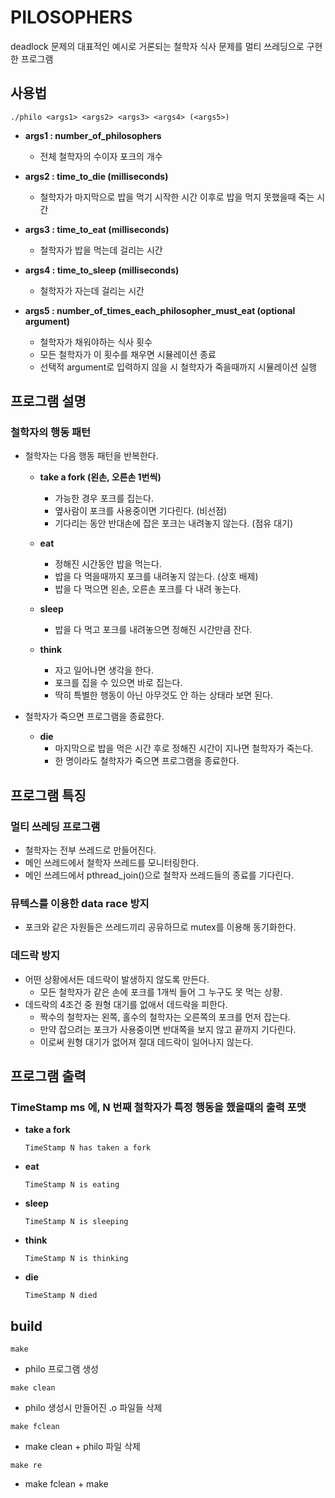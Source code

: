 # PILOSOPHERS
deadlock 문제의 대표적인 예시로 거론되는 철학자 식사 문제를 멀티 쓰레딩으로 구현한 프로그램

## 사용법
```
./philo <args1> <args2> <args3> <args4> (<args5>)
```
- **args1 : number_of_philosophers**
  - 전체 철학자의 수이자 포크의 개수

- **args2 : time_to_die (milliseconds)**
  - 철학자가 마지막으로 밥을 먹기 시작한 시간 이후로 밥을 먹지 못했을때 죽는 시간 

- **args3 : time_to_eat (milliseconds)**
  - 철학자가 밥을 먹는데 걸리는 시간

- **args4 : time_to_sleep (milliseconds)**
  - 철학자가 자는데 걸리는 시간
  
- **args5 : number_of_times_each_philosopher_must_eat (optional argument)**
  - 철학자가 채워야하는 식사 횟수
  - 모든 철학자가 이 횟수를 채우면 시뮬레이션 종료
  - 선택적 argument로 입력하지 않을 시 철학자가 죽을때까지 시뮬레이션 실행

## 프로그램 설명

### 철학자의 행동 패턴

- 철학자는 다음 행동 패턴을 반복한다.
  - **take a fork (왼손, 오른손 1번씩)**
    - 가능한 경우 포크를 집는다.
    - 옆사람이 포크를 사용중이면 기다린다. (비선점)
    - 기다리는 동안 반대손에 잡은 포크는 내려놓지 않는다. (점유 대기)

  - **eat**
    - 정해진 시간동안 밥을 먹는다.
    - 밥을 다 먹을때까지 포크를 내려놓지 않는다. (상호 배제)
    - 밥을 다 먹으면 왼손, 오른손 포크를 다 내려 놓는다.

  - **sleep**
    - 밥을 다 먹고 포크를 내려놓으면 정해진 시간만큼 잔다.

  - **think**
    - 자고 일어나면 생각을 한다.
    - 포크를 집을 수 있으면 바로 집는다.
    - 딱히 특별한 행동이 아닌 아무것도 안 하는 상태라 보면 된다.
   
- 철학자가 죽으면 프로그램을 종료한다.
  - **die**
    - 마지막으로 밥을 먹은 시간 후로 정해진 시간이 지나면 철학자가 죽는다.
    - 한 명이라도 철학자가 죽으면 프로그램을 종료한다.

## 프로그램 특징

### 멀티 쓰레딩 프로그램
- 철학자는 전부 쓰레드로 만들어진다.
- 메인 쓰레드에서 철학자 쓰레드를 모니터링한다.
- 메인 쓰레드에서 pthread_join()으로 철학자 쓰레드들의 종료를 기다린다.

### 뮤텍스를 이용한 data race 방지
- 포크와 같은 자원들은 쓰레드끼리 공유하므로 mutex를 이용해 동기화한다.

### 데드락 방지
- 어떤 상황에서든 데드락이 발생하지 않도록 만든다.
  - 모든 철학자가 같은 손에 포크를 1개씩 들어 그 누구도 못 먹는 상황.
- 데드락의 4조건 중 원형 대기를 없애서 데드락을 피한다.
  - 짝수의 철학자는 왼쪽, 홀수의 철학자는 오른쪽의 포크를 먼저 잡는다.
  - 만약 잡으려는 포크가 사용중이면 반대쪽을 보지 않고 끝까지 기다린다.
  - 이로써 원형 대기가 없어져 절대 데드락이 일어나지 않는다.

## 프로그램 출력
### TimeStamp ms 에, N 번째 철학자가 특정 행동을 했을때의 출력 포맷
- **take a fork**
  ```
  TimeStamp N has taken a fork 
  ```
- **eat**
  ```
  TimeStamp N is eating
  ```
- **sleep**
  ```
  TimeStamp N is sleeping
  ```
- **think**
  ```
  TimeStamp N is thinking
  ```
- **die**
  ```
  TimeStamp N died
  ```

## build
```
make
```
- philo 프로그램 생성
```
make clean
```
- philo 생성시 만들어진 .o 파일들 삭제
```
make fclean
```
- make clean + philo 파일 삭제
```
make re
```
- make fclean + make


